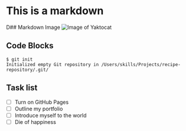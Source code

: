 # This is a markdown  
D## Markdown Image
![Image of Yaktocat](https://octodex.github.com/images/yaktocat.png)
## Code Blocks
```
$ git init
Initialized empty Git repository in /Users/skills/Projects/recipe-repository/.git/
```
## Task list
- [ ] Turn on GitHub Pages
- [ ] Outline my portfolio
- [ ] Introduce myself to the world
- [ ] Die of happiness
